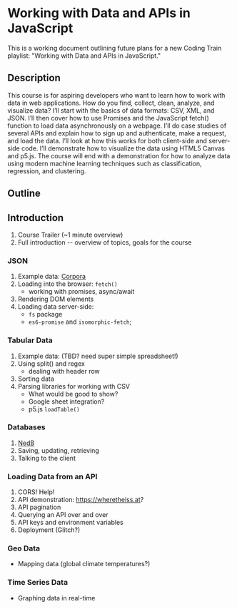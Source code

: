 # Working with Data and APIs in JavaScript

This is a working document outlining future plans for a new Coding Train playlist: "Working with Data and APIs in JavaScript."


## Description

This course is for aspiring developers who want to learn how to work with data in web applications. How do you find, collect, clean, analyze, and visualize data? I’ll start with the basics of data formats: CSV, XML, and JSON. I’ll then cover how to use Promises and the JavaScript fetch() function to load data asynchronously on a webpage. I’ll do case studies of several APIs and explain how to sign up and authenticate, make a request, and load the data. I’ll look at how this works for both client-side and server-side code. I’ll demonstrate how to visualize the data using HTML5 Canvas and p5.js. The course will end with a demonstration for how to analyze data using modern machine learning techniques such as classification, regression, and clustering.

## Outline

## Introduction
1. Course Trailer (~1 minute overview)
2. Full introduction -- overview of topics, goals for the course

### JSON
1. Example data: [Corpora](https://github.com/dariusk/corpora)
2. Loading into the browser: `fetch()`
    * working with promises, async/await
3. Rendering DOM elements
4. Loading data server-side:
    * `fs` package
    * `es6-promise` and `isomorphic-fetch`;

### Tabular Data
1. Example data: (TBD? need super simple spreadsheet!)
2. Using split() and regex
    * dealing with header row
3. Sorting data
4. Parsing libraries for working with CSV
    * What would be good to show?
    * Google sheet integration?
    * p5.js `loadTable()`
    
### Databases
1. [NedB](https://github.com/louischatriot/nedb)
2. Saving, updating, retrieving
3. Talking to the client

### Loading Data from an API
1. CORS! Help!
2. API demonstration: https://wheretheiss.at? 
3. API pagination
4. Querying an API over and over
5. API keys and environment variables
6. Deployment (Glitch?)

### Geo Data
* Mapping data (global climate temperatures?)

### Time Series Data
* Graphing data in real-time
